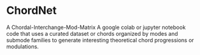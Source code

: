 # ChordNet

A Chordal-Interchange-Mod-Matrix
A google colab or jupyter notebook code that uses a curated dataset or chords organized by modes and submode families to generate interesting theoretical chord progressions or modulations.
